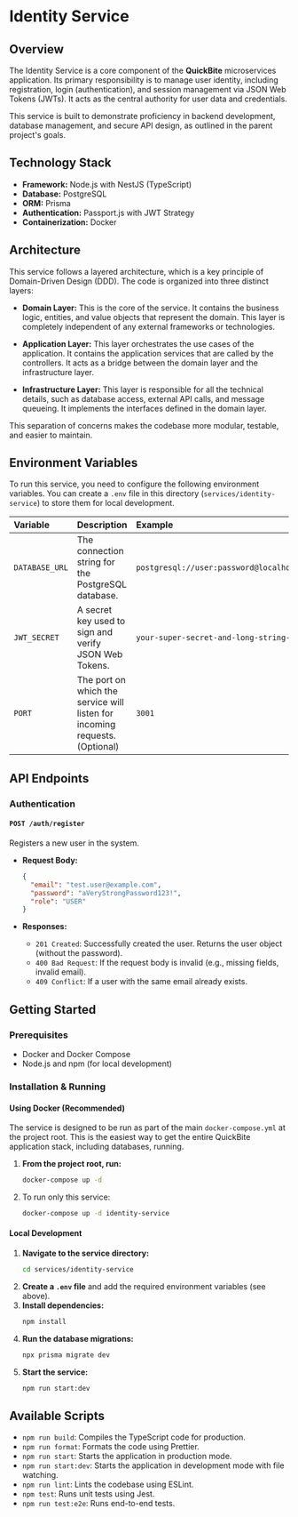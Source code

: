 # Identity Service

## Overview

The Identity Service is a core component of the **QuickBite** microservices application. Its primary responsibility is to manage user identity, including registration, login (authentication), and session management via JSON Web Tokens (JWTs). It acts as the central authority for user data and credentials.

This service is built to demonstrate proficiency in backend development, database management, and secure API design, as outlined in the parent project's goals.

## Technology Stack

- **Framework:** Node.js with NestJS (TypeScript)
- **Database:** PostgreSQL
- **ORM:** Prisma
- **Authentication:** Passport.js with JWT Strategy
- **Containerization:** Docker

## Architecture

This service follows a layered architecture, which is a key principle of Domain-Driven Design (DDD). The code is organized into three distinct layers:

-   **Domain Layer:** This is the core of the service. It contains the business logic, entities, and value objects that represent the domain. This layer is completely independent of any external frameworks or technologies.

-   **Application Layer:** This layer orchestrates the use cases of the application. It contains the application services that are called by the controllers. It acts as a bridge between the domain layer and the infrastructure layer.

-   **Infrastructure Layer:** This layer is responsible for all the technical details, such as database access, external API calls, and message queueing. It implements the interfaces defined in the domain layer.

This separation of concerns makes the codebase more modular, testable, and easier to maintain.

## Environment Variables

To run this service, you need to configure the following environment variables. You can create a `.env` file in this directory (`services/identity-service`) to store them for local development.

| Variable       | Description                                                                 | Example                                                      |
| :------------- | :-------------------------------------------------------------------------- | :----------------------------------------------------------- |
| `DATABASE_URL` | The connection string for the PostgreSQL database.                          | `postgresql://user:password@localhost:5432/identitydb`       |
| `JWT_SECRET`   | A secret key used to sign and verify JSON Web Tokens.                       | `your-super-secret-and-long-string-for-jwt`                  |
| `PORT`         | The port on which the service will listen for incoming requests. (Optional) | `3001`                                                       |

## API Endpoints

### Authentication

#### `POST /auth/register`

Registers a new user in the system.

- **Request Body:**

  ```json
  {
    "email": "test.user@example.com",
    "password": "aVeryStrongPassword123!",
    "role": "USER"
  }
  ```

- **Responses:**
  - `201 Created`: Successfully created the user. Returns the user object (without the password).
  - `400 Bad Request`: If the request body is invalid (e.g., missing fields, invalid email).
  - `409 Conflict`: If a user with the same email already exists.

## Getting Started

### Prerequisites

- Docker and Docker Compose
- Node.js and npm (for local development)

### Installation & Running

#### Using Docker (Recommended)

The service is designed to be run as part of the main `docker-compose.yml` at the project root. This is the easiest way to get the entire QuickBite application stack, including databases, running.

1.  **From the project root, run:**
    ```bash
    docker-compose up -d
    ```
2.  To run only this service:
    ```bash
    docker-compose up -d identity-service
    ```

#### Local Development

1.  **Navigate to the service directory:**
    ```bash
    cd services/identity-service
    ```
2.  **Create a `.env` file** and add the required environment variables (see above).
3.  **Install dependencies:**
    ```bash
    npm install
    ```
4.  **Run the database migrations:**
    ```bash
    npx prisma migrate dev
    ```
5.  **Start the service:**
    ```bash
    npm run start:dev
    ```

## Available Scripts

- `npm run build`: Compiles the TypeScript code for production.
- `npm run format`: Formats the code using Prettier.
- `npm run start`: Starts the application in production mode.
- `npm run start:dev`: Starts the application in development mode with file watching.
- `npm run lint`: Lints the codebase using ESLint.
- `npm test`: Runs unit tests using Jest.
- `npm run test:e2e`: Runs end-to-end tests.
